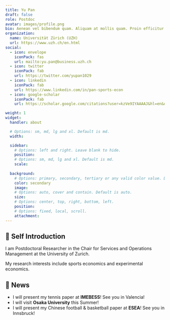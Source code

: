 ```yaml
---
title: Yu Pan
draft: false
role: Postdoc
avatar: images/profile.png
bio: Aenean vel bibendum quam. Aliquam at mollis quam. Proin efficitur.
organization:
  name: Universität Zürich (UZH)
  url: https://www.uzh.ch/en.html
social:
  - icon: envelope
    iconPack: fas
    url: mailto:yu.pan@business.uzh.ch
  - icon: twitter
    iconPack: fab
    url: https://twitter.com/yupan1029
  - icon: linkedin
    iconPack: fab
    url: https://www.linkedin.com/in/pan-sports-econ
  - icon: google-scholar
    iconPack: fab
    url: https://scholar.google.com/citations?user=kzVe9IYAAAAJ&hl=en&oi=sra

weight: 1
widget:
  handler: about

  # Options: sm, md, lg and xl. Default is md.
  width:

  sidebar:
    # Options: left and right. Leave blank to hide.
    position:
    # Options: sm, md, lg and xl. Default is md.
    scale:
  
  background:
    # Options: primary, secondary, tertiary or any valid color value. Default is primary.
    color: secondary
    image:
    # Options: auto, cover and contain. Default is auto.
    size:
    # Options: center, top, right, bottom, left.
    position:
    # Options: fixed, local, scroll.
    attachment: 
---
```


## 👋 Self Introduction

I am Postdoctoral Researcher in the Chair for Services and Operations Management at the University of Zurich.

My research interests include sports economics and experimental economics.

## 📰 News

- I will present my tennis paper at **IMEBESS**! See you in Valencia!
- I will visit **Osaka University** this Summer!
- I will present my Chinese football & basketball paper at **ESEA**! See you in Innsbruck!

